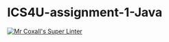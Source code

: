 # ICS4U-assignment-1-Java

[![Mr Coxall's Super Linter](https://github.com/Seti-Ngabo/ICS4U-assignment-1-Java/workflows/Mr%20Coxall's%20Super%20Linter/badge.svg)](https://github.com/Seti-Ngabo/ICS4U-assignment-1-Java/actions/)
